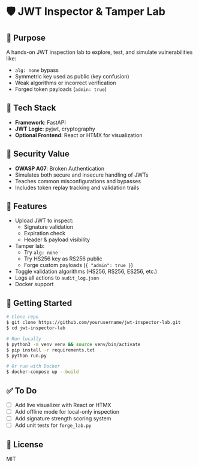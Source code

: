 # 🛡️ JWT Inspector & Tamper Lab

## 🎯 Purpose
A hands-on JWT inspection lab to explore, test, and simulate vulnerabilities like:
- `alg: none` bypass
- Symmetric key used as public (key confusion)
- Weak algorithms or incorrect verification
- Forged token payloads (`admin: true`)

## 🔨 Tech Stack
- **Framework**: FastAPI
- **JWT Logic**: pyjwt, cryptography
- **Optional Frontend**: React or HTMX for visualization

## 🔐 Security Value
- **OWASP A07**: Broken Authentication
- Simulates both secure and insecure handling of JWTs
- Teaches common misconfigurations and bypasses
- Includes token replay tracking and validation trails

## 🔎 Features
- Upload JWT to inspect:
  - Signature validation
  - Expiration check
  - Header & payload visibility
- Tamper lab:
  - Try `alg: none`
  - Try HS256 key as RS256 public
  - Forge custom payloads (`{ "admin": true }`)
- Toggle validation algorithms (HS256, RS256, ES256, etc.)
- Logs all actions to `audit_log.json`
- Docker support

## 🚀 Getting Started
```bash
# Clone repo
$ git clone https://github.com/yourusername/jwt-inspector-lab.git
$ cd jwt-inspector-lab

# Run locally
$ python3 -m venv venv && source venv/bin/activate
$ pip install -r requirements.txt
$ python run.py

# Or run with Docker
$ docker-compose up --build
```

## ✅ To Do
- [ ] Add live visualizer with React or HTMX
- [ ] Add offline mode for local-only inspection
- [ ] Add signature strength scoring system
- [ ] Add unit tests for `forge_lab.py`

## 📄 License
MIT
